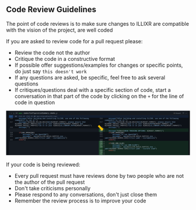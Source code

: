 ## Code Review Guidelines

The point of code reviews is to make sure changes to ILLIXR are compatible with the vision of the project, are well coded

If you are asked to review code for a pull request please:

  - Review the code not the author
  - Critique the code in a constructive format
  - If possible offer suggestions/examples for changes or specific points, do just say `this doesn't work`
  - If any questions are asked, be specific, feel free to ask several questions
  - If critiques/questions deal with a specific section of code, start a conversation in that part of the code by clicking on the `+` for the line of code in question

![start-conversation](../images/start_conv.png)


If your code is being reviewed:

  - Every pull request must have reviews done by two people who are not the author of the pull request
  - Don't take criticisms personally
  - Please respond to any conversations, don't just close them
  - Remember the review process is to improve your code

